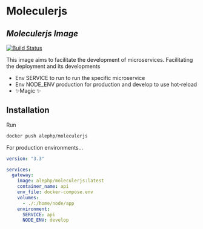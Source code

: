 # Moleculerjs
## _Moleculerjs Image_

[![Build Status](https://travis-ci.com/devalexandre/moleculerjs-docker.svg?branch=master)](https://travis-ci.com/devalexandre/moleculerjs-docker)

This image aims to facilitate the development of microservices.
Facilitating the deployment and its developments


- Env SERVICE to run to run the specific microservice
- Env NODE_ENV  production for production and develop to use hot-reload
- ✨Magic ✨

## Installation

Run
```sh
docker push alephp/moleculerjs

```

For production environments...

```yml
version: "3.3"

services:
  gateway:
    image: alephp/moleculerjs:latest
    container_name: api
    env_file: docker-compose.env
    volumes:
      - ./:/home/node/app
    environment:
      SERVICE: api
      NODE_ENV: develop

```

